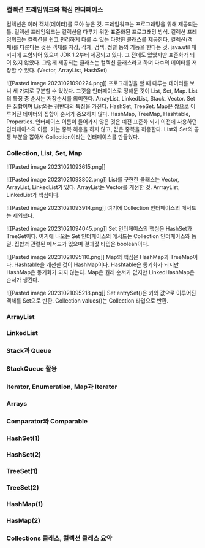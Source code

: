 ### 컬렉션 프레임워크와 핵심 인터페이스

컬렉션은 여러 객체(데이터)를 모아 놓은 것.
프레임워크는 프로그래밍을 위해 제공되는 틀.
컬렉션 프레임워크는 컬렉션을 다루기 위한 표준화된 프로그래밍 방식.
컬렉션 프레임워크는 컬렉션을 쉽고 편리하게 다룰 수 있는 다양한 클래스를 제공한다.
컬렉션(객체)를 다룬다는 것은 객체를 저장, 삭제, 검색, 정렬 등의 기능을 한다는 것.
java.util 패키지에 포함되어 있으며 JDK 1.2부터 제공되고 있다. 그 전에도 있었지만 표준화가 되어 있지 않았다. 
그렇게 제공되는 클래스는 컬렉션 클래스라고 하며 다수의 데이터를 저장할 수 있다. (Vector, ArrayList, HashSet)

![[Pasted image 20231021090224.png]]
프로그래밍을 할 때 다루는 데이터를 보니 세 가지로 구분할 수 있었다. 그것을 인터페이스로 정해둔 것이 List, Set, Map.
List의 특징 중 순서는 저장순서를 의미한다. ArrayList, LinkedList, Stack, Vector.
Set은 집합이며 List와는 정반대의 특징을 가진다. HashSet, TreeSet.
Map은 쌍으로 이루어진 데이터의 집합이 순서가 중요하지 않다. HashMap, TreeMap, Hashtable, Properties. 인터페이스 이름이 들어가지 않은 것은 예전 표준화 되기 이전에 사용하던 인터페이스의 이름. 
키는 중복 허용을 하지 않고, 값은 중복을 허용한다.
List와 Set의 공통 부분을 뽑아서 Collection이라는 인터페이스를 만들었다.

### Collection, List, Set, Map
![[Pasted image 20231021093615.png]]

![[Pasted image 20231021093802.png]]
List를 구현한 클래스는 Vector, ArrayList, LinkedList가 있다.
ArrayList는 Vector를 개선한 것. ArrrayList, LinkedList가 핵심이다. 

![[Pasted image 20231021093914.png]]
여기에 Collection 인터페이스의 메서드는 제외했다.

![[Pasted image 20231021094045.png]]
Set 인터페이스의 핵심은 HashSet과 TreeSet이다.
여기에 나오는 Set 인터페이스의 메서드는 Collection 인터페이스와 동일.
집합과 관련된 메서드가 있으며 결과값 타입은 boolean이다. 

![[Pasted image 20231021095110.png]]
Map의 핵심은 HashMap과 TreeMap이다. 
Hashtable을 개선한 것이 HashMap이다.
Hashtable은 동기화가 되지만 HashMap은 동기화가 되지 않는다. 
Map은 원래 순서가 없지만 LinkedHashMap은 순서가 생긴다.

![[Pasted image 20231021095218.png]]
Set entrySet()은 키와 값으로 이루어진 객체를 Set으로 반환.
Collection values()는 Collection 타입으로 반환. 

### ArrayList






### LinkedList

### Stack과 Queue

### StackQueue 활용

### Iterator, Enumeration, Map과 Iterator

### Arrays

### Comparator와 Comparable

### HashSet(1)

### HashSet(2)

### TreeSet(1)

### TreeSet(2)

### HashMap(1)

### HasMap(2)

### Collections 클래스, 컬렉션 클래스 요약
